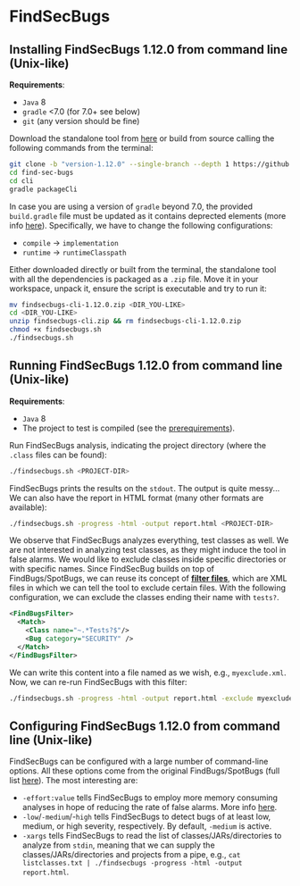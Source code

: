 # FindSecBugs

## Installing FindSecBugs 1.12.0 from command line (Unix-like)

**Requirements**:

- `Java` 8
- `gradle` <7.0 (for 7.0+ see below)
- `git` (any version should be fine)

Download the standalone tool from [here](https://github.com/find-sec-bugs/find-sec-bugs/releases/tag/version-1.12.0) or build from source calling the following commands from the terminal:

```sh
git clone -b "version-1.12.0" --single-branch --depth 1 https://github.com/find-sec-bugs/find-sec-bugs
cd find-sec-bugs
cd cli
gradle packageCli
```

In case you are using a version of `gradle` beyond 7.0, the provided `build.gradle` file must be updated as it contains deprected elements (more info [here](https://stackoverflow.com/questions/23796404/could-not-find-method-compile-for-arguments-gradle)). Specifically, we have to change the following configurations:
  - `compile` -> `implementation`
  - `runtime` -> `runtimeClasspath`

Either downloaded directly or built from the terminal, the standalone tool with all the dependencies is packaged as a `.zip` file. Move it in your workspace, unpack it, ensure the script is executable and try to run it:

```sh
mv findsecbugs-cli-1.12.0.zip <DIR_YOU-LIKE>
cd <DIR_YOU-LIKE>
unzip findsecbugs-cli.zip && rm findsecbugs-cli-1.12.0.zip
chmod +x findsecbugs.sh
./findsecbugs.sh
```

## Running FindSecBugs 1.12.0 from command line (Unix-like)

**Requirements**:

- `Java` 8
- The project to test is compiled (see the [prerequirements](../README.md)).

Run FindSecBugs analysis, indicating the project directory (where the `.class` files can be found):

```sh
./findsecbugs.sh <PROJECT-DIR>
```

FindSecBugs prints the results on the `stdout`. The output is quite messy... We can also have the report in HTML format (many other formats are available):

```sh
./findsecbugs.sh -progress -html -output report.html <PROJECT-DIR>
```

We observe that FindSecBugs analyzes everything, test classes as well. We are not interested in analyzing test classes, as they might induce the tool in false alarms. We would like to exclude classes inside specific directories or with specific names. Since FindSecBug builds on top of FindBugs/SpotBugs, we can reuse its concept of [**filter files**](https://spotbugs.readthedocs.io/en/latest/filter.html), which are XML files in which we can tell the tool to exclude certain files. With the following configuration, we can exclude the classes ending their name with `tests?`. 

```xml
<FindBugsFilter>
  <Match>
    <Class name="~.*Tests?$"/>
    <Bug category="SECURITY" />
  </Match>
</FindBugsFilter>
```

We can write this content into a file named as we wish, e.g., `myexclude.xml`. Now, we can re-run FindSecBugs with this filter:

```sh
./findsecbugs.sh -progress -html -output report.html -exclude myexclude.xml <PROJECT-DIR>
```

## Configuring FindSecBugs 1.12.0 from command line (Unix-like)

FindSecBugs can be configured with a large number of command-line options. All these options come from the original FindBugs/SpotBugs (full list [here](https://spotbugs.readthedocs.io/en/latest/running.html#common-command-line-options)). The most interesting are:

- `-effort:value` tells FindSecBugs to employ more memory consuming analyses in hope of reducing the rate of false alarms. More info [here](https://spotbugs.readthedocs.io/en/latest/effort.html).
- `-low`/`-medium`/-`high` tells FindSecBugs to detect bugs of at least low, medium, or high severity, respectively. By default, `-medium` is active.
- `-xargs` tells FindSecBugs to read the list of classes/JARs/directories to analyze from `stdin`, meaning that we can supply the classes/JARs/directories and projects from a pipe, e.g., `cat listclasses.txt | ./findsecbugs -progress -html -output report.html`.
